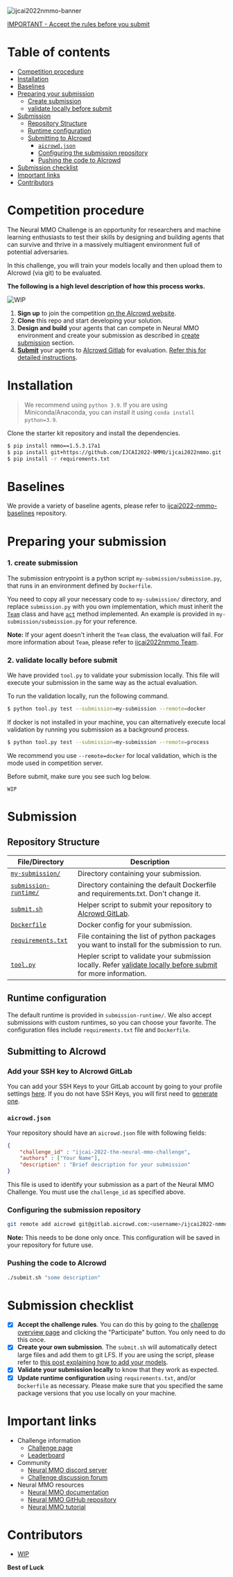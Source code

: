 ![ijcai2022nmmo-banner](https://i.imgur.com/H1gHKBm.png)

[IMPORTANT - Accept the rules before you submit](https://www.aicrowd.com/challenges/the-neural-mmo-challenge/challenge_rules)

# Table of contents
- [Competition procedure](#competition-procedure)
- [Installation](#installation)
- [Baselines](#baselines)
- [Preparing your submission](#preparing-your-submission)
  * [Create submission](#1-create-submission)
  * [validate locally before submit](#2-validate-locally-before-submit)
- [Submission](#submission)
  * [Repository Structure](#repository-structure)
  * [Runtime configuration](#runtime-configuration)
  * [Submitting to AIcrowd](#submitting-to-aicrowd)
    + [`aicrowd.json`](#aicrowdjson)
    + [Configuring the submission repository](#configuring-the-submission-repository)
    + [Pushing the code to AIcrowd](#pushing-the-code-to-aicrowd)
- [Submission checklist](#submission-checklist)
- [Important links](#important-links)
- [Contributors](#contributors)


# Competition procedure

The Neural MMO Challenge is an opportunity for researchers and machine learning enthusiasts to test their skills by designing and building agents that can survive and thrive in a massively multiagent environment full of potential adversaries.

In this challenge, you will train your models locally and then upload them to AIcrowd (via git) to be evaluated.

**The following is a high level description of how this process works.**

![WIP]()

1. **Sign up** to join the competition [on the AIcrowd website](https://www.aicrowd.com/challenges/ijcai-2022-the-neural-mmo-challenge).
2. **Clone** this repo and start developing your solution.
3. **Design and build** your agents that can compete in Neural MMO environment and create your submission as described in [create submission](#2-create-submission) section.
4. [**Submit**](#-submission) your agents to [AIcrowd Gitlab](https://gitlab.aicrowd.com) for evaluation. [Refer this for detailed instructions](#submission).


# Installation

> We recommend using `python 3.9`. If you are using Miniconda/Anaconda, you can install it using `conda install python=3.9`.


Clone the starter kit repository and install the dependencies.

```bash
$ pip install nmmo==1.5.3.17a1
$ pip install git+https://github.com/IJCAI2022-NMMO/ijcai2022nmmo.git
$ pip install -r requirements.txt
```

# Baselines

We provide a variety of baseline agents, please refer to [ijcai2022-nmmo-baselines](https://gitlab.aicrowd.com/neural-mmo/ijcai2022-nmmo-baselines) repository.

# Preparing your submission
### 1. create submission

The submission entrypoint is a python script `my-submission/submission.py`, that runs in an environment defined by `Dockerfile`.

You need to copy all your necessary code to `my-submission/` directory, and replace `submission.py` with you own implementation, which must inherit the [`Team`]() class and have [`act`]() method implemented. An example is provided in `my-submission/submission.py` for your reference.

**Note:** If your agent doesn't inherit the `Team` class, the evaluation will fail. For more information about `Team`, please refer to [ijcai2022nmmo Team](https://github.com/IJCAI2022-NMMO/ijcai2022nmmo#team).

### 2. validate locally before submit

We have provided `tool.py` to validate your submission locally. This file will execute your submission in the same way as the actual evaluation.

To run the validation locally, run the following command.

```bash
$ python tool.py test --submission=my-submission --remote=docker
```

If docker is not installed in your machine, you can alternatively execute local validation by running you submission as a background process. 

```bash
$ python tool.py test --submission=my-submission --remote=process
```
We recommend you use `--remote=docker` for local validation, which is the mode used in competition server.

Before submit, make sure you see such log below.
``` 
WIP
```

# Submission

## Repository Structure

**File/Directory** | **Description**
--- | ---
[`my-submission/`](my-submission/) | Directory containing your submission.
[`submission-runtime/`](submission-runtime/) | Directory containing the default Dockerfile and requirements.txt. Don't change it.
[`submit.sh`](submit.sh) | Helper script to submit your repository to [AIcrowd GitLab](https://gitlab.aicrowd.com).
[`Dockerfile`](Dockerfile) | Docker config for your submission. 
[`requirements.txt`](requirements.txt) | File containing the list of python packages you want to install for the submission to run.
[`tool.py`](tool.py) | Hepler script to validate your submission locally. Refer [validate locally before submit](#2-validate-locally-before-submit) for more information.

## Runtime configuration
The default runtime is provided in `submission-runtime/`. We also accept submissions with custom runtimes, so you can choose your favorite. The configuration files include `requirements.txt` file and `Dockerfile`.


## Submitting to AIcrowd

### **Add your SSH key** to AIcrowd GitLab

You can add your SSH Keys to your GitLab account by going to your profile settings [here](https://gitlab.aicrowd.com/profile/keys). If you do not have SSH Keys, you will first need to [generate one](https://docs.gitlab.com/ee/ssh/README.html#generating-a-new-ssh-key-pair).


### `aicrowd.json`

Your repository should have an `aicrowd.json` file with following fields:

```json
{
    "challenge_id" : "ijcai-2022-the-neural-mmo-challenge",
    "authors" : ["Your Name"],
    "description" : "Brief description for your submission"
}
```

This file is used to identify your submission as a part of the Neural MMO Challenge. You must use the `challenge_id` as specified above.

### Configuring the submission repository

```bash
git remote add aicrowd git@gitlab.aicrowd.com:<username>/ijcai2022-nmmo-starter-kit.git
```

**Note:** This needs to be done only once. This configuration will be saved in your repository for future use.

### Pushing the code to AIcrowd

```bash
./submit.sh "some description"
```

# Submission checklist

- [x] **Accept the challenge rules**. You can do this by going to the [challenge overview page](https://www.aicrowd.com/challenges/ijcai-2022-the-neural-mmo-challenge) and clicking the "Participate" button. You only need to do this once.
- [x] **Create your own submission**. The `submit.sh` will automatically detect large files and add them to git LFS. If you are using the script, please refer to [this post explaining how to add your models](https://discourse.aicrowd.com/t/how-to-upload-large-files-size-to-your-submission/2304).
- [x] **Validate your submission locally** to know that they work as expected. 
- [x] **Update runtime configuration** using `requirements.txt`, and/or `Dockerfile` as necessary. Please make sure that you specified the same package versions that you use locally on your machine.

# Important links

- Challenge information
   * [Challenge page](https://www.aicrowd.com/challenges/ijcai-2022-the-neural-mmo-challenge)
   * [Leaderboard](https://www.aicrowd.com/challenges/ijcai-2022-the-neural-mmo-challenge/leaderboards)
 - Community
    * [Neural MMO discord server](https://discord.gg/neX6e4Kc)
    * [Challenge discussion forum](https://www.aicrowd.com/challenges/ijcai-2022-the-neural-mmo-challenge/discussion)
- Neural MMO resources
    * [Neural MMO documentation](https://neuralmmo.github.io/build/html/rst/landing.html)
    * [Neural MMO GitHub repository](https://github.com/NeuralMMO/environment/tree/ijcai-competition)
    * [Neural MMO tutorial](https://colab.research.google.com/drive/1NUXIDmV5pOHFmAMGztizvuOkjr8W5Bat)
    

# Contributors

- [WIP](xxx)

**Best of Luck** 
